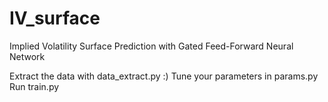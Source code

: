 # IV_surface
Implied Volatility Surface Prediction with Gated Feed-Forward Neural Network


Extract the data with data_extract.py :) 
Tune your parameters in params.py
Run train.py
